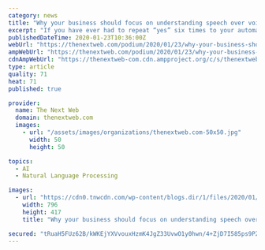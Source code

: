```yaml
---
category: news
title: "Why your business should focus on understanding speech over voice recognition"
excerpt: "If you have ever had to repeat “yes” six times to your automated telephone banking assistant, you’d be forgiven for thinking that automatic speech recognition (ASR) has a long way yet to go."
publishedDateTime: 2020-01-23T10:36:00Z
webUrl: "https://thenextweb.com/podium/2020/01/23/why-your-business-should-focus-on-understanding-speech-over-voice-recognition/"
ampWebUrl: "https://thenextweb.com/podium/2020/01/23/why-your-business-should-focus-on-understanding-speech-over-voice-recognition/amp/"
cdnAmpWebUrl: "https://thenextweb-com.cdn.ampproject.org/c/s/thenextweb.com/podium/2020/01/23/why-your-business-should-focus-on-understanding-speech-over-voice-recognition/amp/"
type: article
quality: 71
heat: 71
published: true

provider:
  name: The Next Web
  domain: thenextweb.com
  images:
    - url: "/assets/images/organizations/thenextweb.com-50x50.jpg"
      width: 50
      height: 50

topics:
  - AI
  - Natural Language Processing

images:
  - url: "https://cdn0.tnwcdn.com/wp-content/blogs.dir/1/files/2020/01/Untitled-design40-796x417.png"
    width: 796
    height: 417
    title: "Why your business should focus on understanding speech over voice recognition"

secured: "tRuaH5FUz62B/kWKEjYXVvouxHzmK4JgZ33UvwO1y0hwn/4+ZjD7I585ps9PZdF1Uk3a+UVfcCzqdIGLAdf2B3nu2wvJ0QDRDJzfYHAtgqRnDn3M3YlrI5OGKfT5lSUpiy8rVyhV3GWNkH1PGDB6/eXnXV97JZLGl78yIGuzpjP7pKTseO4OpQptvhNN06ESNOwuS2IUaCEMr4uFiTH6O18xwH8o7UYb480nJqXSgDr/r/zTnyzObSqRDIckUHXQvPtn4B/EMLJGF33V8eQ8fLs/nNW7T1lApgTEWmsebPJHGHiP0Y7kqd1y5mBa9we/;v8iI2MSTGCUYbQ+VVs6QFw=="
---
```


